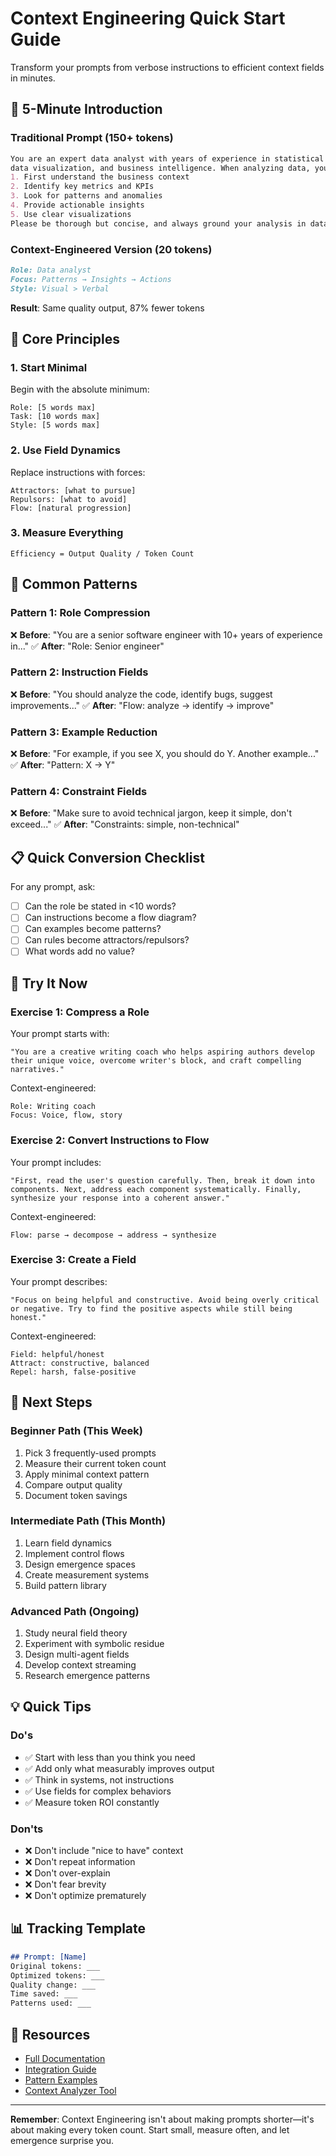 # Context Engineering Quick Start Guide

Transform your prompts from verbose instructions to efficient context fields in minutes.

## 🚀 5-Minute Introduction

### Traditional Prompt (150+ tokens)
```markdown
You are an expert data analyst with years of experience in statistical analysis,
data visualization, and business intelligence. When analyzing data, you should:
1. First understand the business context
2. Identify key metrics and KPIs
3. Look for patterns and anomalies
4. Provide actionable insights
5. Use clear visualizations
Please be thorough but concise, and always ground your analysis in data.
```

### Context-Engineered Version (20 tokens)
```markdown
Role: Data analyst
Focus: Patterns → Insights → Actions
Style: Visual > Verbal
```

**Result**: Same quality output, 87% fewer tokens

## 🎯 Core Principles

### 1. Start Minimal
Begin with the absolute minimum:
```
Role: [5 words max]
Task: [10 words max]
Style: [5 words max]
```

### 2. Use Field Dynamics
Replace instructions with forces:
```
Attractors: [what to pursue]
Repulsors: [what to avoid]
Flow: [natural progression]
```

### 3. Measure Everything
```
Efficiency = Output Quality / Token Count
```

## 🔧 Common Patterns

### Pattern 1: Role Compression
❌ **Before**: "You are a senior software engineer with 10+ years of experience in..."
✅ **After**: "Role: Senior engineer"

### Pattern 2: Instruction Fields
❌ **Before**: "You should analyze the code, identify bugs, suggest improvements..."
✅ **After**: "Flow: analyze → identify → improve"

### Pattern 3: Example Reduction
❌ **Before**: "For example, if you see X, you should do Y. Another example..."
✅ **After**: "Pattern: X → Y"

### Pattern 4: Constraint Fields
❌ **Before**: "Make sure to avoid technical jargon, keep it simple, don't exceed..."
✅ **After**: "Constraints: simple, non-technical"

## 📋 Quick Conversion Checklist

For any prompt, ask:
- [ ] Can the role be stated in <10 words?
- [ ] Can instructions become a flow diagram?
- [ ] Can examples become patterns?
- [ ] Can rules become attractors/repulsors?
- [ ] What words add no value?

## 🧪 Try It Now

### Exercise 1: Compress a Role
Your prompt starts with:
```
"You are a creative writing coach who helps aspiring authors develop 
their unique voice, overcome writer's block, and craft compelling narratives."
```

Context-engineered:
```
Role: Writing coach
Focus: Voice, flow, story
```

### Exercise 2: Convert Instructions to Flow
Your prompt includes:
```
"First, read the user's question carefully. Then, break it down into 
components. Next, address each component systematically. Finally, 
synthesize your response into a coherent answer."
```

Context-engineered:
```
Flow: parse → decompose → address → synthesize
```

### Exercise 3: Create a Field
Your prompt describes:
```
"Focus on being helpful and constructive. Avoid being overly critical 
or negative. Try to find the positive aspects while still being honest."
```

Context-engineered:
```
Field: helpful/honest
Attract: constructive, balanced
Repel: harsh, false-positive
```

## 🏃 Next Steps

### Beginner Path (This Week)
1. Pick 3 frequently-used prompts
2. Measure their current token count
3. Apply minimal context pattern
4. Compare output quality
5. Document token savings

### Intermediate Path (This Month)
1. Learn field dynamics
2. Implement control flows
3. Design emergence spaces
4. Create measurement systems
5. Build pattern library

### Advanced Path (Ongoing)
1. Study neural field theory
2. Experiment with symbolic residue
3. Design multi-agent fields
4. Develop context streaming
5. Research emergence patterns

## 💡 Quick Tips

### Do's
- ✅ Start with less than you think you need
- ✅ Add only what measurably improves output
- ✅ Think in systems, not instructions
- ✅ Use fields for complex behaviors
- ✅ Measure token ROI constantly

### Don'ts
- ❌ Don't include "nice to have" context
- ❌ Don't repeat information
- ❌ Don't over-explain
- ❌ Don't fear brevity
- ❌ Don't optimize prematurely

## 📊 Tracking Template

```markdown
## Prompt: [Name]
Original tokens: ___
Optimized tokens: ___
Quality change: ___
Time saved: ___
Patterns used: ___
```

## 🔗 Resources

- [Full Documentation](./README.md)
- [Integration Guide](./integration-guide.md)
- [Pattern Examples](./examples/)
- [Context Analyzer Tool](../../tools/context-analyzer.py)

---

**Remember**: Context Engineering isn't about making prompts shorter—it's about making every token count. Start small, measure often, and let emergence surprise you.
